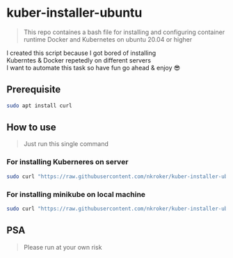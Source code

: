 # kuber-installer-ubuntu
> This repo containes a bash file for installing  and configuring container runtime Docker and Kubernetes on ubuntu 20.04 or higher

I created this script because I got bored of installing <br> Kuberntes & Docker repetedly on different servers <br> I want to automate this task so have fun go ahead & enjoy 😎

## Prerequisite
```bash
sudo apt install curl
```
## How to use
 > Just run this single command

### For installing Kuberneres on server
```bash
sudo curl "https://raw.githubusercontent.com/nkroker/kuber-installer-ubuntu-20.04/master/installer.sh" | bash
```

### For installing minikube on local machine
```bash
sudo curl "https://raw.githubusercontent.com/nkroker/kuber-installer-ubuntu-20.04/master/minikube-installer.sh" | bash
```

## PSA
> Please run at your own risk
